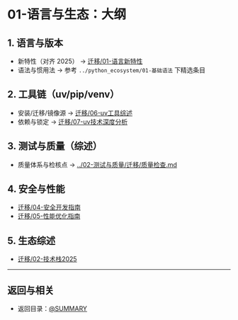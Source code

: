 # 01-语言与生态：大纲

## 1. 语言与版本

- 新特性（对齐 2025） → [迁移/01-语言新特性](./迁移/01-语言新特性.md)
- 语法与惯用法 → 参考 `../python_ecosystem/01-基础语法` 下精选条目

## 2. 工具链（uv/pip/venv）

- 安装/迁移/镜像源 → [迁移/06-uv工具综述](./迁移/06-uv工具综述.md)
- 依赖与锁定 → [迁移/07-uv技术深度分析](./迁移/07-uv技术深度分析.md)

## 3. 测试与质量（综述）

- 质量体系与检核点 → [../02-测试与质量/迁移/质量检查.md](../02-测试与质量/迁移/质量检查.md)

## 4. 安全与性能

- [迁移/04-安全开发指南](./迁移/04-安全开发指南.md)
- [迁移/05-性能优化指南](./迁移/05-性能优化指南.md)

## 5. 生态综述

- [迁移/02-技术栈2025](./迁移/02-技术栈2025.md)

---

## 返回与相关

- 返回目录：[@SUMMARY](../SUMMARY.md)
